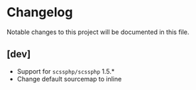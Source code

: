 # Changelog

Notable changes to this project will be documented in this file.

## [dev]

- Support for `scssphp/scssphp` 1.5.*
- Change default sourcemap to inline

